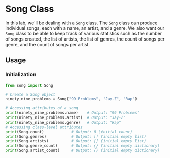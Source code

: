 # Song Class

In this lab, we'll be dealing with a `Song` class. The `Song` class can produce individual songs, each with a name, an artist, and a genre. We also want our `Song` class to be able to keep track of various statistics such as the number of songs created, the list of artists, the list of genres, the count of songs per genre, and the count of songs per artist.

## Usage

### Initialization
```python
from song import Song

# Create a Song object
ninety_nine_problems = Song("99 Problems", "Jay-Z", "Rap")

# Accessing attributes of a song
print(ninety_nine_problems.name)    # Output: "99 Problems"
print(ninety_nine_problems.artist)  # Output: "Jay-Z"
print(ninety_nine_problems.genre)   # Output: "Rap"
# Accessing class-level attributes
print(Song.count)            # Output: 0 (initial count)
print(Song.genres)           # Output: [] (initial empty list)
print(Song.artists)          # Output: [] (initial empty list)
print(Song.genre_count)      # Output: {} (initial empty dictionary)
print(Song.artist_count)     # Output: {} (initial empty dictionary)
